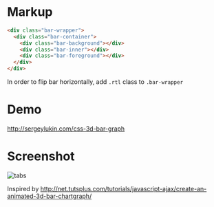 Markup
======

``` html
<div class="bar-wrapper">
  <div class="bar-container">
    <div class="bar-background"></div>
    <div class="bar-inner"></div>
    <div class="bar-foreground"></div>
  </div>
</div>
```

In order to flip bar horizontally, add `.rtl` class to `.bar-wrapper`

Demo
====

http://sergeylukin.com/css-3d-bar-graph

Screenshot
==========

![tabs](https://raw.github.com/sergeylukin/css-3d-bar-graph/master/img/screen-bar-graph.jpg)

Inspired by http://net.tutsplus.com/tutorials/javascript-ajax/create-an-animated-3d-bar-chartgraph/
